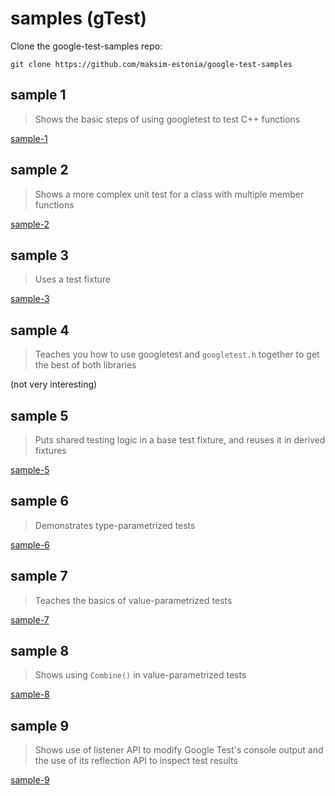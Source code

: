 # samples (gTest)

Clone the google-test-samples repo:

```
git clone https://github.com/maksim-estonia/google-test-samples
```

## sample 1

> Shows the basic steps of using googletest to test C++ functions

[sample-1](docs/gtest/sample-1.md)

## sample 2

> Shows a more complex unit test for a class with multiple member functions

[sample-2](docs/gtest/sample-2.md)

## sample 3

> Uses a test fixture

[sample-3](docs/gtest/sample-3.md)

## sample 4

> Teaches you how to use googletest and `googletest.h` together to get the best of both libraries

(not very interesting)

## sample 5

> Puts shared testing logic in a base test fixture, and reuses it in derived fixtures

[sample-5](docs/gtest/sample-5.md)

## sample 6

> Demonstrates type-parametrized tests

[sample-6](docs/gtest/sample-6.md)

## sample 7 

> Teaches the basics of value-parametrized tests

[sample-7](docs/gtest/sample-7.md)

## sample 8 

> Shows using `Combine()` in value-parametrized tests

[sample-8](docs/gtest/sample-8.md)

## sample 9

> Shows use of listener API to modify Google Test's console output and the use of its reflection API to inspect test results

[sample-9](docs/gtest/sample-9.md)